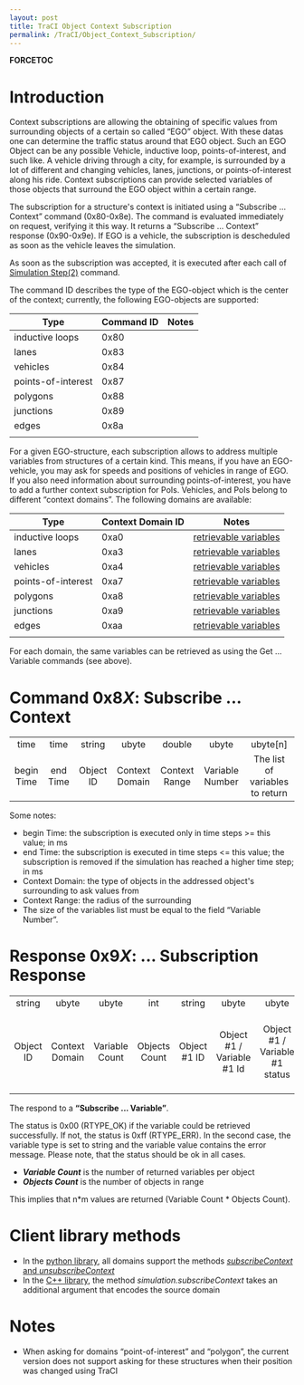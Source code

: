 ```yaml
---
layout: post
title: TraCI Object Context Subscription
permalink: /TraCI/Object_Context_Subscription/
---
```


__FORCETOC__

Introduction
============

Context subscriptions are allowing the obtaining of specific values from surrounding objects of a certain so called “EGO” object. With these datas one can determine the traffic status around that EGO object. Such an EGO Object can be any possible Vehicle, inductive loop, points-of-interest, and such like. A vehicle driving through a city, for example, is surrounded by a lot of different and changing vehicles, lanes, junctions, or points-of-interest along his ride. Context subscriptions can provide selected variables of those objects that surround the EGO object within a certain range.

The subscription for a structure's context is initiated using a “Subscribe ... Context” command (0x80-0x8e). The command is evaluated immediately on request, verifying it this way. It returns a “Subscribe ... Context” response (0x90-0x9e). If EGO is a vehicle, the subscription is descheduled as soon as the vehicle leaves the simulation.

As soon as the subscription was accepted, it is executed after each call of [Simulation Step(2)](/TraCI/Control-related_commands#Command_0x02:_Simulation_Step.282.29 "wikilink") command.

The command ID describes the type of the EGO-object which is the center of the context; currently, the following EGO-objects are supported:

| Type               | Command ID | Notes |
|--------------------|------------|-------|
| inductive loops    | 0x80       |       |
| lanes              | 0x83       |       |
| vehicles           | 0x84       |       |
| points-of-interest | 0x87       |       |
| polygons           | 0x88       |       |
| junctions          | 0x89       |       |
| edges              | 0x8a       |       |
||

For a given EGO-structure, each subscription allows to address multiple variables from structures of a certain kind. This means, if you have an EGO-vehicle, you may ask for speeds and positions of vehicles in range of EGO. If you also need information about surrounding points-of-interest, you have to add a further context subscription for PoIs. Vehicles, and PoIs belong to different “context domains”. The following domains are available:

| Type               | Context Domain ID | Notes                                                                     |
|--------------------|-------------------|---------------------------------------------------------------------------|
| inductive loops    | 0xa0              | [retrievable variables](/TraCI/Induction_Loop_Value_Retrieval "wikilink") |
| lanes              | 0xa3              | [retrievable variables](/TraCI/Lane_Value_Retrieval "wikilink")           |
| vehicles           | 0xa4              | [retrievable variables](/TraCI/Vehicle_Value_Retrieval "wikilink")        |
| points-of-interest | 0xa7              | [retrievable variables](/TraCI/POI_Value_Retrieval "wikilink")            |
| polygons           | 0xa8              | [retrievable variables](/TraCI/Polygon_Value_Retrieval "wikilink")        |
| junctions          | 0xa9              | [retrievable variables](/TraCI/Junction_Value_Retrieval "wikilink")       |
| edges              | 0xaa              | [retrievable variables](/TraCI/Edge_Value_Retrieval "wikilink")           |
||

For each domain, the same variables can be retrieved as using the Get ... Variable commands (see above).

Command 0x8<i>X</i>: Subscribe ... Context
==========================================

|            |          |           |                |               |                 |                                 |
|:----------:|:--------:|:---------:|:--------------:|:-------------:|:---------------:|:-------------------------------:|
|    time    |   time   |   string  |      ubyte     |     double    |      ubyte      |            ubyte\[n\]           |
| begin Time | end Time | Object ID | Context Domain | Context Range | Variable Number | The list of variables to return |

Some notes:

-   begin Time: the subscription is executed only in time steps &gt;= this value; in ms
-   end Time: the subscription is executed in time steps &lt;= this value; the subscription is removed if the simulation has reached a higher time step; in ms
-   Context Domain: the type of objects in the addressed object's surrounding to ask values from
-   Context Range: the radius of the surrounding
-   The size of the variables list must be equal to the field “Variable Number”.

Response 0x9<i>X</i>: ... Subscription Response
===============================================

|           |                |                |               |               |                              |                                  |                                              |                        |     |                              |                                  |                                              |                        |     |               |                              |                                  |                                              |                        |     |                              |                                  |                                              |                        |
|:---------:|:--------------:|:--------------:|:-------------:|:-------------:|:----------------------------:|:--------------------------------:|:--------------------------------------------:|:----------------------:|:---:|:----------------------------:|:--------------------------------:|:--------------------------------------------:|:----------------------:|:---:|:-------------:|:----------------------------:|:--------------------------------:|:--------------------------------------------:|:----------------------:|:---:|:----------------------------:|:--------------------------------:|:--------------------------------------------:|:----------------------:|
|   string  |      ubyte     |      ubyte     |      int      |     string    |             ubyte            |               ubyte              |                     ubyte                    |      <return_type>     | ... |             ubyte            |               ubyte              |                     ubyte                    |      <return_type>     | ... |     string    |             ubyte            |               ubyte              |                     ubyte                    |      <return_type>     | ... |             ubyte            |               ubyte              |                     ubyte                    |      <return_type>     |
| Object ID | Context Domain | Variable Count | Objects Count | Object \#1 ID | Object \#1 / Variable \#1 Id | Object \#1 / Variable \#1 status | Object \#1 / Return type of the variable \#1 | Object \#1 / <VALUE#1> | ... | Object \#1 / Variable \#n Id | Object \#1 / Variable \#n status | Object \#1 / Return type of the variable \#n | Object \#1 / <VALUE#n> | ... | Object \#m ID | Object \#m / Variable \#1 Id | Object \#m / Variable \#1 status | Object \#m / Return type of the variable \#1 | Object \#m / <VALUE#1> | ... | Object \#m / Variable \#n Id | Object \#m / Variable \#n status | Object \#m / Return type of the variable \#n | Object \#m / <VALUE#n> |

The respond to a **“Subscribe ... Variable”**.

The status is 0x00 (RTYPE_OK) if the variable could be retrieved successfully. If not, the status is 0xff (RTYPE_ERR). In the second case, the variable type is set to string and the variable value contains the error message. Please note, that the status should be ok in all cases.

-   ***Variable Count*** is the number of returned variables per object
-   ***Objects Count*** is the number of objects in range

This implies that n\*m values are returned (Variable Count \* Objects Count).

Client library methods
======================

-   In the [python library](/TraCI/Interfacing_TraCI_from_Python#Context_Subscriptions "wikilink"), all domains support the methods [*subscribeContext* and *unsubscribeContext*](http://www.sumo.dlr.de/daily/pydoc/traci.domain.html#Domain)
-   In the [C++ library](/TraCI/C%2B%2BTraCIAPI "wikilink"), the method *simulation.subscribeContext* takes an additional argument that encodes the source domain

Notes
=====

-   When asking for domains “point-of-interest” and “polygon”, the current version does not support asking for these structures when their position was changed using TraCI
